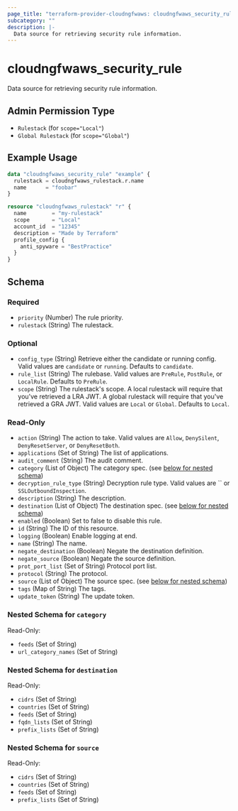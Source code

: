 ```yaml
---
page_title: "terraform-provider-cloudngfwaws: cloudngfwaws_security_rule Data Source"
subcategory: ""
description: |-
  Data source for retrieving security rule information.
---
```


# cloudngfwaws_security_rule

Data source for retrieving security rule information.


## Admin Permission Type

* `Rulestack` (for `scope="Local"`)
* `Global Rulestack` (for `scope="Global"`)


## Example Usage

```terraform
data "cloudngfwaws_security_rule" "example" {
  rulestack = cloudngfwaws_rulestack.r.name
  name      = "foobar"
}

resource "cloudngfwaws_rulestack" "r" {
  name        = "my-rulestack"
  scope       = "Local"
  account_id  = "12345"
  description = "Made by Terraform"
  profile_config {
    anti_spyware = "BestPractice"
  }
}
```


<!-- schema generated by tfplugindocs -->
## Schema

### Required

- `priority` (Number) The rule priority.
- `rulestack` (String) The rulestack.

### Optional

- `config_type` (String) Retrieve either the candidate or running config. Valid values are `candidate` or `running`. Defaults to `candidate`.
- `rule_list` (String) The rulebase. Valid values are `PreRule`, `PostRule`, or `LocalRule`. Defaults to `PreRule`.
- `scope` (String) The rulestack's scope. A local rulestack will require that you've retrieved a LRA JWT. A global rulestack will require that you've retrieved a GRA JWT. Valid values are `Local` or `Global`. Defaults to `Local`.

### Read-Only

- `action` (String) The action to take. Valid values are `Allow`, `DenySilent`, `DenyResetServer`, or `DenyResetBoth`.
- `applications` (Set of String) The list of applications.
- `audit_comment` (String) The audit comment.
- `category` (List of Object) The category spec. (see [below for nested schema](#nestedatt--category))
- `decryption_rule_type` (String) Decryption rule type. Valid values are `` or `SSLOutboundInspection`.
- `description` (String) The description.
- `destination` (List of Object) The destination spec. (see [below for nested schema](#nestedatt--destination))
- `enabled` (Boolean) Set to false to disable this rule.
- `id` (String) The ID of this resource.
- `logging` (Boolean) Enable logging at end.
- `name` (String) The name.
- `negate_destination` (Boolean) Negate the destination definition.
- `negate_source` (Boolean) Negate the source definition.
- `prot_port_list` (Set of String) Protocol port list.
- `protocol` (String) The protocol.
- `source` (List of Object) The source spec. (see [below for nested schema](#nestedatt--source))
- `tags` (Map of String) The tags.
- `update_token` (String) The update token.

<a id="nestedatt--category"></a>
### Nested Schema for `category`

Read-Only:

- `feeds` (Set of String)
- `url_category_names` (Set of String)


<a id="nestedatt--destination"></a>
### Nested Schema for `destination`

Read-Only:

- `cidrs` (Set of String)
- `countries` (Set of String)
- `feeds` (Set of String)
- `fqdn_lists` (Set of String)
- `prefix_lists` (Set of String)


<a id="nestedatt--source"></a>
### Nested Schema for `source`

Read-Only:

- `cidrs` (Set of String)
- `countries` (Set of String)
- `feeds` (Set of String)
- `prefix_lists` (Set of String)
